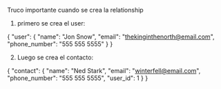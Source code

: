 Truco importante cuando se crea la relationship

1. primero se crea el user:

{
    "user": {
        "name": "Jon Snow",
        "email": "thekinginthenorth@email.com",
        "phone_number": "555 555 5555"
    }
}

2. Luego se crea el contacto:

{
    "contact": {
        "name": "Ned Stark",
        "email": "winterfell@email.com",
        "phone_number": "555 555 5555",
        "user_id": 1
    }
}